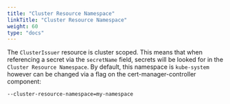 ```yaml
---
title: "Cluster Resource Namespace"
linkTitle: "Cluster Resource Namespace"
weight: 60
type: "docs"
---
```


The `ClusterIssuer` resource is cluster scoped. This means that when referencing
a secret via the `secretName` field, secrets will be looked for in the `Cluster
Resource Namespace`. By default, this namespace is `kube-system` however can be
changed via a flag on the cert-manager-controller component:

```bash
--cluster-resource-namespace=my-namespace
```
